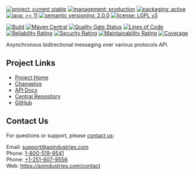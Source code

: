 
[![project: current stable](https://oss.aoapps.com/ao-badges/project-current-stable.svg)](https://aoindustries.com/life-cycle#project-current-stable)
[![management: production](https://oss.aoapps.com/ao-badges/management-production.svg)](https://aoindustries.com/life-cycle#management-production)
[![packaging: active](https://oss.aoapps.com/ao-badges/packaging-active.svg)](https://aoindustries.com/life-cycle#packaging-active)  
[![java: &gt;= 11](https://oss.aoapps.com/ao-badges/java-11.svg)](https://docs.oracle.com/en/java/javase/11/docs/api/)
[![semantic versioning: 2.0.0](https://oss.aoapps.com/ao-badges/semver-2.0.0.svg)](https://semver.org/spec/v2.0.0.html)
[![license: LGPL v3](https://oss.aoapps.com/ao-badges/license-lgpl-3.0.svg)](https://www.gnu.org/licenses/lgpl-3.0)

[![Build](https://github.com/ao-apps/ao-messaging-api/workflows/Build/badge.svg?branch=master)](https://github.com/ao-apps/ao-messaging-api/actions?query=workflow%3ABuild)
[![Maven Central](https://maven-badges.herokuapp.com/maven-central/com.aoapps/ao-messaging-api/badge.svg)](https://maven-badges.herokuapp.com/maven-central/com.aoapps/ao-messaging-api)
[![Quality Gate Status](https://sonarcloud.io/api/project_badges/measure?branch=master&project=com.aoapps%3Aao-messaging-api&metric=alert_status)](https://sonarcloud.io/dashboard?branch=master&id=com.aoapps%3Aao-messaging-api)
[![Lines of Code](https://sonarcloud.io/api/project_badges/measure?branch=master&project=com.aoapps%3Aao-messaging-api&metric=ncloc)](https://sonarcloud.io/component_measures?branch=master&id=com.aoapps%3Aao-messaging-api&metric=ncloc)  
[![Reliability Rating](https://sonarcloud.io/api/project_badges/measure?branch=master&project=com.aoapps%3Aao-messaging-api&metric=reliability_rating)](https://sonarcloud.io/component_measures?branch=master&id=com.aoapps%3Aao-messaging-api&metric=Reliability)
[![Security Rating](https://sonarcloud.io/api/project_badges/measure?branch=master&project=com.aoapps%3Aao-messaging-api&metric=security_rating)](https://sonarcloud.io/component_measures?branch=master&id=com.aoapps%3Aao-messaging-api&metric=Security)
[![Maintainability Rating](https://sonarcloud.io/api/project_badges/measure?branch=master&project=com.aoapps%3Aao-messaging-api&metric=sqale_rating)](https://sonarcloud.io/component_measures?branch=master&id=com.aoapps%3Aao-messaging-api&metric=Maintainability)
[![Coverage](https://sonarcloud.io/api/project_badges/measure?branch=master&project=com.aoapps%3Aao-messaging-api&metric=coverage)](https://sonarcloud.io/component_measures?branch=master&id=com.aoapps%3Aao-messaging-api&metric=Coverage)

Asynchronous bidirectional messaging over various protocols API.

## Project Links
* [Project Home](https://oss.aoapps.com/messaging/api/)
* [Changelog](https://oss.aoapps.com/messaging/api/changelog)
* [API Docs](https://oss.aoapps.com/messaging/api/apidocs/)
* [Central Repository](https://central.sonatype.com/artifact/com.aoapps/ao-messaging-api)
* [GitHub](https://github.com/ao-apps/ao-messaging-api)

## Contact Us
For questions or support, please [contact us](https://aoindustries.com/contact):

Email: [support@aoindustries.com](mailto:support@aoindustries.com)  
Phone: [1-800-519-9541](tel:1-800-519-9541)  
Phone: [+1-251-607-9556](tel:+1-251-607-9556)  
Web: https://aoindustries.com/contact
